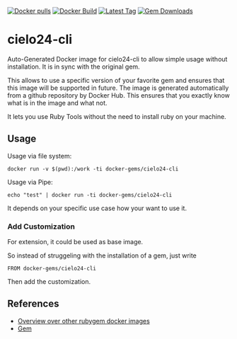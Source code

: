 [![Docker pulls](https://img.shields.io/docker/pulls/rubygem/cielo24-cli.svg)](https://hub.docker.com/r/rubygem/cielo24-cli/)
[![Docker Build](https://img.shields.io/docker/automated/rubygem/cielo24-cli.svg)](https://hub.docker.com/r/rubygem/cielo24-cli/)
[![Latest Tag](https://img.shields.io/github/tag/docker-rubygem/cielo24-cli.svg)](https://hub.docker.com/r/rubygem/cielo24-cli/)
[![Gem Downloads](https://img.shields.io/gem/dt/cielo24-cli.svg)](https://rubygems.org/gems/cielo24-cli/)
# cielo24-cli

Auto-Generated Docker image for cielo24-cli to allow simple usage without installation.
It is in sync with the original gem.

This allows to use a specific version of your favorite gem and ensures that this image will be supported in future.
The image is generated automatically from a github repository by Docker Hub.
This ensures that you exactly know what is in the image and what not.

It lets you use Ruby Tools without the need to install ruby on your machine.

## Usage

Usage via file system:

`docker run -v $(pwd):/work -ti docker-gems/cielo24-cli`

Usage via Pipe:

`echo "test" | docker run -ti docker-gems/cielo24-cli`

It depends on your specific use case how your want to use it.

### Add Customization

For extension, it could be used as base image.

So instead of struggeling with the installation of a gem, just write

`FROM docker-gems/cielo24-cli`

Then add the customization.

## References

 - [Overview over other rubygem docker images](https://github.com/thinkbot/docker-rubygem)
 - [Gem](https://rubygems.org/gems/cielo24-cli/)
